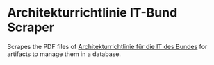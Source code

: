 # Architekturrichtlinie IT-Bund Scraper
Scrapes the PDF files of [Architekturrichtlinie für die IT des Bundes](https://www.cio.bund.de/Web/DE/Architekturen-und-Standards/Architekturrichtlinie-IT-Bund/architekturrichtlinie_it_bund_node.html) for artifacts to manage them in a database.

